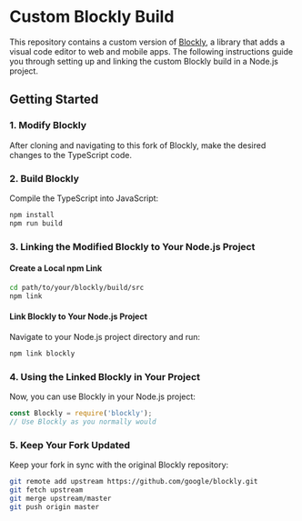 # Custom Blockly Build

This repository contains a custom version of [Blockly](https://github.com/google/blockly), a library that adds a visual code editor to web and mobile apps. The following instructions guide you through setting up and linking the custom Blockly build in a Node.js project.

## Getting Started

### 1. Modify Blockly

After cloning and navigating to this fork of Blockly, make the desired changes to the TypeScript code.

### 2. Build Blockly

Compile the TypeScript into JavaScript:

```bash
npm install
npm run build
```

### 3. Linking the Modified Blockly to Your Node.js Project

#### Create a Local npm Link

```bash
cd path/to/your/blockly/build/src
npm link
```

#### Link Blockly to Your Node.js Project

Navigate to your Node.js project directory and run:

```bash
npm link blockly
```

### 4. Using the Linked Blockly in Your Project

Now, you can use Blockly in your Node.js project:

```javascript
const Blockly = require('blockly');
// Use Blockly as you normally would
```

### 5. Keep Your Fork Updated

Keep your fork in sync with the original Blockly repository:

```bash
git remote add upstream https://github.com/google/blockly.git
git fetch upstream
git merge upstream/master
git push origin master
```
